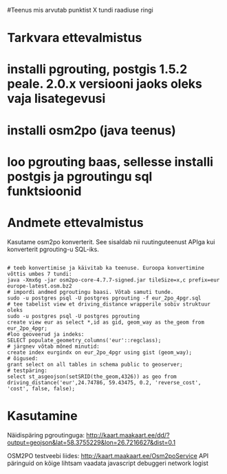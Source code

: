 #Teenus mis arvutab punktist X tundi raadiuse ringi

# Tarkvara ettevalmistus #
# installi pgrouting, postgis 1.5.2 peale. 2.0.x versiooni jaoks oleks vaja lisategevusi
# installi osm2po (java teenus)
# loo pgrouting baas, sellesse installi postgis ja pgroutingu sql funktsioonid


# Andmete ettevalmistus #

Kasutame osm2po konverterit. See sisaldab nii ruutinguteenust APIga kui konverterit pgrouting-u SQL-iks.

```

# teeb konvertimise ja käivitab ka teenuse. Euroopa konvertimine võttis umbes 7 tundi:
java -Xmx6g -jar osm2po-core-4.7.7-signed.jar tileSize=x,c prefix=eur europe-latest.osm.bz2
# impordi andmed pgroutingu baasi. Võtab samuti tunde.
sudo -u postgres psql -U postgres pgrouting -f eur_2po_4pgr.sql
# tee tabelist view et driving_distance wrapperile sobiv struktuur oleks
sudo -u postgres psql -U postgres pgrouting
create view eur as select *,id as gid, geom_way as the_geom from eur_2po_4pgr;
#loo geoveerud ja indeks:
SELECT populate_geometry_columns('eur'::regclass);
# järgnev võtab mõned minutid:
create index eurgindx on eur_2po_4pgr using gist (geom_way);
# õigused:
grant select on all tables in schema public to geoserver;
# testpäring:
select st_asgeojson(setSRID(the_geom,4326)) as geo from driving_distance('eur',24.74786, 59.43475, 0.2, 'reverse_cost', 'cost', false, false);
```

# Kasutamine #

Näidispäring pgroutinguga: http://kaart.maakaart.ee/dd/?output=geojson&lat=58.3755229&lon=26.7216627&dist=0.1

OSM2PO testveebi liides: http://kaart.maakaart.ee/Osm2poService API päringuid on kõige lihtsam vaadata javascript debuggeri network logist
